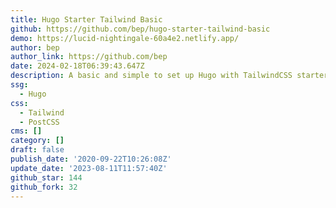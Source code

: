 ```yaml
---
title: Hugo Starter Tailwind Basic
github: https://github.com/bep/hugo-starter-tailwind-basic
demo: https://lucid-nightingale-60a4e2.netlify.app/
author: bep
author_link: https://github.com/bep
date: 2024-02-18T06:39:43.647Z
description: A basic and simple to set up Hugo with TailwindCSS starter project.
ssg:
  - Hugo
css:
  - Tailwind
  - PostCSS
cms: []
category: []
draft: false
publish_date: '2020-09-22T10:26:08Z'
update_date: '2023-08-11T11:57:40Z'
github_star: 144
github_fork: 32
---
```

